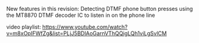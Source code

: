New features in this revision:
Detecting DTMF phone button presses using the MT8870 DTMF decoder IC to listen in on the phone line

video playlist: https://www.youtube.com/watch?v=m8xOpIFWfZg&list=PLjJ5BDlAoGarnVThQQigLQh1viLgSvlCM
